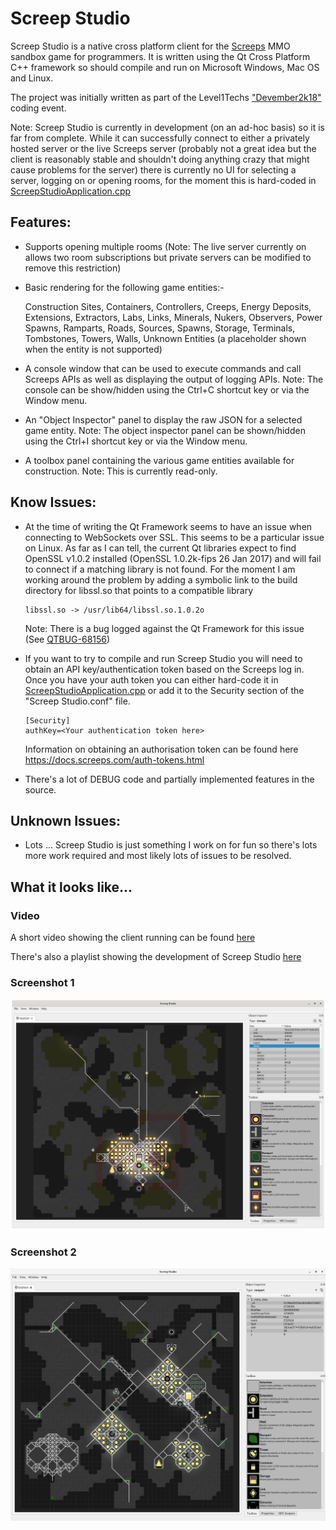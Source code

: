 # Screep Studio

Screep Studio is a native cross platform client for the [Screeps](https://screeps.com/) MMO sandbox game for programmers.
It is written using the Qt Cross Platform C++ framework so should compile and run on Microsoft Windows, Mac OS and Linux.

The project was initially written as part of the Level1Techs ["Devember2k18"](https://forum.level1techs.com/t/devember-screep-studio/135653) coding event.

Note: Screep Studio is currently in development (on an ad-hoc basis) so it is far from complete. While it can successfully
connect to either a privately hosted server or the live Screeps server (probably not a great idea but the client is reasonably
stable and shouldn't doing anything crazy that might cause problems for the server) there is currently no UI for selecting a server,
logging on or opening rooms, for the moment this is hard-coded in [ScreepStudioApplication.cpp](ScreepStudioApplication.cpp)

## Features:

- Supports opening multiple rooms (Note: The live server currently on allows two room subscriptions but private servers can be modified
  to remove this restriction)

- Basic rendering for the following game entities:-

  Construction Sites, Containers, Controllers, Creeps, Energy Deposits, Extensions, Extractors, Labs, Links, Minerals,
  Nukers, Observers, Power Spawns, Ramparts, Roads, Sources, Spawns, Storage, Terminals, Tombstones, Towers, Walls,
  Unknown Entities (a placeholder shown when the entity is not supported)

- A console window that can be used to execute commands and call Screeps APIs as well as displaying the output of logging APIs.
  Note: The console can be show/hidden using the Ctrl+C shortcut key or via the Window menu.

- An "Object Inspector" panel to display the raw JSON for a selected game entity.
  Note: The object inspector panel can be shown/hidden using the Ctrl+I shortcut key or via the Window menu.

- A toolbox panel containing the various game entities available for construction. Note: This is currently read-only.  

## Know Issues:

- At the time of writing the Qt Framework seems to have an issue when connecting to WebSockets over SSL. This seems to be a particular
  issue on Linux. As far as I can tell, the current Qt libraries expect to find OpenSSL v1.0.2 installed (OpenSSL 1.0.2k-fips  26 Jan 2017)
  and will fail to connect if a matching library is not found. For the moment I am working around the problem by adding a symbolic link to
  the build directory for libssl.so that points to a compatible library

      libssl.so -> /usr/lib64/libssl.so.1.0.2o

  Note: There is a bug logged against the Qt Framework for this issue (See [QTBUG-68156](https://bugreports.qt.io/browse/QTBUG-68156))

- If you want to try to compile and run Screep Studio you will need to obtain an API key/authentication token based on the Screeps log in.
  Once you have your auth token you can either hard-code it in [ScreepStudioApplication.cpp](ScreepStudioApplication.cpp) or add it
  to the Security section of the "Screep Studio.conf" file.

      [Security]
      authKey=<Your authentication token here>

  Information on obtaining an authorisation token can be found here https://docs.screeps.com/auth-tokens.html

- There's a lot of DEBUG code and partially implemented features in the source.

## Unknown Issues:

- Lots ... Screep Studio is just something I work on for fun so there's lots more work required and most likely lots of issues to be resolved.

## What it looks like...

### Video
A short video showing the client running can be found [here](https://youtu.be/dZnie-9v39c)

There's also a playlist showing the development of Screep Studio [here](https://www.youtube.com/playlist?list=PLxFqsJkRoZf8zN44B-1vD27toUQzQdZmc)

### Screenshot 1
![Screep Studio](screenshots/screep-studio-001.png)

### Screenshot 2
![Screep Studio](screenshots/screep-studio-002.png)
